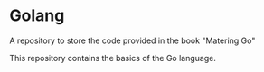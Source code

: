 # Golang

A repository to store the code provided in the book "Matering Go"

This repository contains the basics of the Go language.